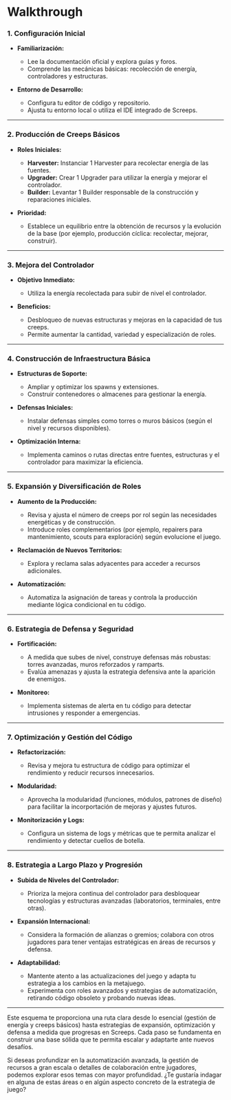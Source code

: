 # Walkthrough

### 1. Configuración Inicial
- **Familiarización:**  
  - Lee la documentación oficial y explora guías y foros.
  - Comprende las mecánicas básicas: recolección de energía, controladores y estructuras.

- **Entorno de Desarrollo:**  
  - Configura tu editor de código y repositorio.
  - Ajusta tu entorno local o utiliza el IDE integrado de Screeps.

---

### 2. Producción de Creeps Básicos
- **Roles Iniciales:**  
  - **Harvester:** Instanciar 1 Harvester para recolectar energía de las fuentes.
  - **Upgrader:** Crear 1 Upgrader para utilizar la energía y mejorar el controlador.
  - **Builder:** Levantar 1 Builder responsable de la construcción y reparaciones iniciales.

- **Prioridad:**  
  - Establece un equilibrio entre la obtención de recursos y la evolución de la base (por ejemplo, producción cíclica: recolectar, mejorar, construir).

---

### 3. Mejora del Controlador
- **Objetivo Inmediato:**  
  - Utiliza la energía recolectada para subir de nivel el controlador.
  
- **Beneficios:**  
  - Desbloqueo de nuevas estructuras y mejoras en la capacidad de tus creeps.
  - Permite aumentar la cantidad, variedad y especialización de roles.

---

### 4. Construcción de Infraestructura Básica
- **Estructuras de Soporte:**  
  - Ampliar y optimizar los spawns y extensiones.
  - Construir contenedores o almacenes para gestionar la energía.

- **Defensas Iniciales:**  
  - Instalar defensas simples como torres o muros básicos (según el nivel y recursos disponibles).

- **Optimización Interna:**  
  - Implementa caminos o rutas directas entre fuentes, estructuras y el controlador para maximizar la eficiencia.

---

### 5. Expansión y Diversificación de Roles
- **Aumento de la Producción:**  
  - Revisa y ajusta el número de creeps por rol según las necesidades energéticas y de construcción.
  - Introduce roles complementarios (por ejemplo, repairers para mantenimiento, scouts para exploración) según evolucione el juego.

- **Reclamación de Nuevos Territorios:**  
  - Explora y reclama salas adyacentes para acceder a recursos adicionales.

- **Automatización:**  
  - Automatiza la asignación de tareas y controla la producción mediante lógica condicional en tu código.

---

### 6. Estrategia de Defensa y Seguridad
- **Fortificación:**  
  - A medida que subes de nivel, construye defensas más robustas: torres avanzadas, muros reforzados y ramparts.
  - Evalúa amenazas y ajusta la estrategia defensiva ante la aparición de enemigos.

- **Monitoreo:**  
  - Implementa sistemas de alerta en tu código para detectar intrusiones y responder a emergencias.

---

### 7. Optimización y Gestión del Código
- **Refactorización:**  
  - Revisa y mejora tu estructura de código para optimizar el rendimiento y reducir recursos innecesarios.
  
- **Modularidad:**  
  - Aprovecha la modularidad (funciones, módulos, patrones de diseño) para facilitar la incorportación de mejoras y ajustes futuros.

- **Monitorización y Logs:**  
  - Configura un sistema de logs y métricas que te permita analizar el rendimiento y detectar cuellos de botella.

---

### 8. Estrategia a Largo Plazo y Progresión
- **Subida de Niveles del Controlador:**  
  - Prioriza la mejora continua del controlador para desbloquear tecnologías y estructuras avanzadas (laboratorios, terminales, entre otras).

- **Expansión Internacional:**  
  - Considera la formación de alianzas o gremios; colabora con otros jugadores para tener ventajas estratégicas en áreas de recursos y defensa.

- **Adaptabilidad:**  
  - Mantente atento a las actualizaciones del juego y adapta tu estrategia a los cambios en la metajuego.
  - Experimenta con roles avanzados y estrategias de automatización, retirando código obsoleto y probando nuevas ideas.

---

Este esquema te proporciona una ruta clara desde lo esencial (gestión de energía y creeps básicos) hasta estrategias de expansión, optimización y defensa a medida que progresas en Screeps. Cada paso se fundamenta en construir una base sólida que te permita escalar y adaptarte ante nuevos desafíos.

Si deseas profundizar en la automatización avanzada, la gestión de recursos a gran escala o detalles de colaboración entre jugadores, podemos explorar esos temas con mayor profundidad. ¿Te gustaría indagar en alguna de estas áreas o en algún aspecto concreto de la estrategia de juego?